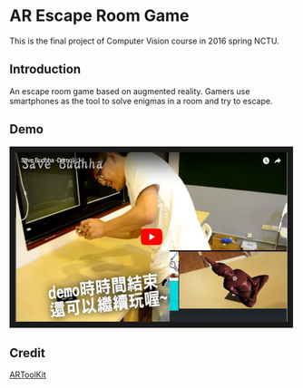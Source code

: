 # AR Escape Room Game
This is the final project of Computer Vision course in 2016 spring NCTU.

## Introduction
An escape room game based on augmented reality. Gamers use smartphones as the tool to solve enigmas in a room and try to escape.

## Demo
<a href="https://youtu.be/jmZgbN4gRic" target="_blank"><img src="/demo.JPG" 
alt="demo" width="480" height="300" border="10" /></a>

## Credit
[ARToolKit](https://github.com/artoolkit/artoolkit5)
